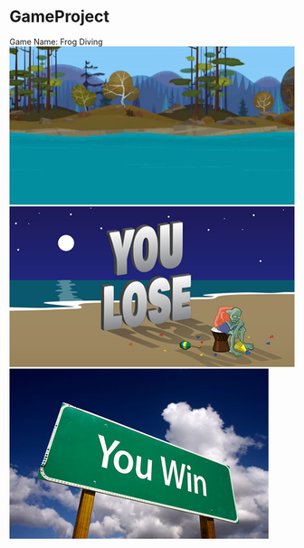 # GameProject
Game Name: Frog Diving
<img src="https://github.com/Jennyzhang1126/GameProject/blob/master/frogdiving/images/bk.png">
<img src="https://github.com/Jennyzhang1126/GameProject/blob/master/frogdiving/images/you_lose.png">
<img src="https://github.com/Jennyzhang1126/GameProject/blob/master/frogdiving/images/you_win.png">
